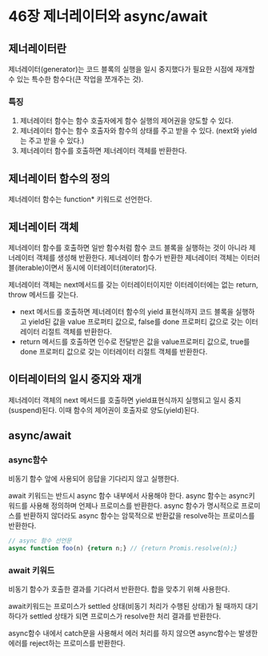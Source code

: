 # 46장 제너레이터와 async/await
## 제너레이터란 
제너레이터(generator)는 코드 블록의 실행을 일시 중지했다가 필요한 시점에 재개할 수 있는 특수한 함수다(큰 작업을 쪼개주는 것).
### 특징
1. 제너레이터 함수는 함수 호출자에게 함수 실행의 제어권을 양도할 수 있다.
2. 제너레이터 함수는 함수 호출자와 함수의 상태를 주고 받을 수 있다. (next와 yield는 주고 받을 수 있다.)
3. 제너레이터 함수를 호출하면 제너레이터 객체를 반환한다.

## 제너레이터 함수의 정의
제너레이터 함수는 function* 키워드로 선언한다.

## 제너레이터 객체
제너레이터 함수를 호출하면 일반 함수처럼 함수 코드 블록을 실행하는 것이 아니라 제너레이터 객체를 생성해 반환한다. 제너레이터 함수가 반환한 제너레이터 객체는 이터러블(iterable)이면서 동시에 이터레이터(iterator)다.

제너레이터 객체는 next메서드를 갖는 이터레이터이지만 이터레이터에는 없는 return, throw 메서드를 갖는다.
- next 메서드를 호출하면 제너레이터 함수의 yield 표현식까지 코드 블록을 실행하고 yield된 값을 value 프로퍼티 값으로, false를 done 프로퍼티 값으로 갖는 이터레이터 리절트 객체를 반환한다.
- return 메서드를 호출하면 인수로 전달받은 값을 value프로퍼티 값으로, true를 done 프로퍼티 값으로 갖는 이터레이터 리절트 객체를 반환한다.

## 이터레이터의 일시 중지와 재개
제너레이터 객체의 next 메서드를 호출하면 yield표현식까지 실행되고 일시 중지(suspend)된다. 이때 함수의 제어권이 호출자로 양도(yield)된다.

## async/await
### async함수
비동기 함수 앞에 사용되어 응답을 기다리지 않고 실행한다.

await 키워드는 반드시 async 함수 내부에서 사용해야 한다. async 함수는 async키워드를 사용해 정의하며 언제나 프로미스를 반환한다. async 함수가 명시적으로 프로미스를 반환하지 않더라도 async 함수는 암묵적으로 반환값을 resolve하는 프로미스를 반환한다.

```js
// async 함수 선언문
async function foo(n) {return n;} // {return Promis.resolve(n);}
```

### await 키워드
비동기 함수가 호출한 결과를 기다려서 반환한다. 합을 맞추기 위해 사용한다.

await키워드는 프로미스가 settled 상태(비동기 처리가 수행된 상태)가 될 때까지 대기하다가 settled 상태가 되면 프로미스가 resolve한 처리 결과를 반환한다.

async함수 내에서 catch문을 사용해서 에러 처리를 하지 않으면 async함수는 발생한 에러를 reject하는 프로미스를 반환한다.